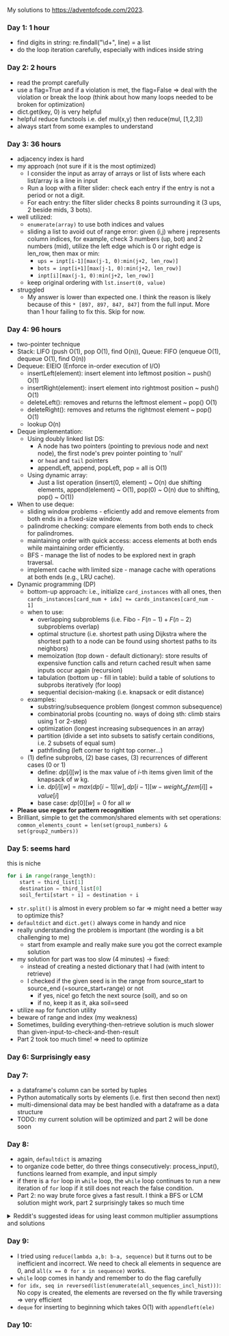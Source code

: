 My solutions to https://adventofcode.com/2023.

### Day 1: 1 hour
- find digits in string: re.findall("\d+", line) = a list
- do the loop iteration carefully, especially with indices inside string

### Day 2: 2 hours
- read the prompt carefully
- use a flag=True and if a violation is met, the flag=False => deal with the violation or break the loop (think about how many loops needed to be broken for optimization)
- dict.get(key, 0) is very helpful
- helpful reduce functools i.e. def mul(x,y) then reduce(mul, [1,2,3])
- always start from some examples to understand

### Day 3: 36 hours
- adjacency index is hard
- my approach (not sure if it is the most optimized)
    - I consider the input as array of arrays or list of lists where each list/array is a line in input
    - Run a loop with a filter slider: check each entry if the entry is not a period or not a digit.
    - For each entry: the filter slider checks 8 points surrounding it (3 ups, 2 beside mids, 3 bots). 
- well utilized: 
    - `enumerate(array)` to use both indices and values
    - sliding a list to avoid out of range error: given (i,j) where j represents column indices, for example, check 3 numbers (up, bot) and 2 numbers (mid), utilize the left edge which is 0 or right edge is len_row, then max or min:
        - `ups = inpt[i-1][max(j-1, 0):min(j+2, len_row)]`
        - `bots = inpt[i+1][max(j-1, 0):min(j+2, len_row)]`
        - `inpt[i][max(j-1, 0):min(j+2, len_row)]`
    - keep original ordering with `lst.insert(0, value)`
- struggled
    - My answer is lower than expected one. I think the reason is likely because of this `* [897, 897, 847, 847]` from the full input. More than 1 hour failing to fix this. Skip for now. 

### Day 4: 96 hours
- two-pointer technique
- Stack: LIFO (push O(1), pop O(1), find O(n)), Queue: FIFO (enqueue O(1), dequeue O(1), find O(n))
- Dequeue: EIEIO (Enforce in-order execution of I/O)
    - insertLeft(element): insert element into leftmost position ~ push() O(1)
    - insertRight(element): insert element into rightmost position ~ push() O(1)
    - deleteLeft(): removes and returns the leftmost element ~ pop() O(1)
    - deleteRight(): removes and returns the rightmost element ~ pop() O(1)
    - lookup O(n)
- Deque implementation:
    - Using doubly linked list DS:
        - A node has two pointers (pointing to previous node and next node), the first node's prev pointer pointing to 'null'
        - or `head` and `tail` pointers
        - appendLeft, append, popLeft, pop = all is O(1)
    - Using dynamic array:
        - Just a list operation (insert(0, element) ~ O(n) due shifting elements, append(element) ~ O(1), pop(0) ~ O(n) due to shifting, pop() ~ O(1))
- When to use deque:
    - sliding window problems - eficiently add and remove elements from both ends in a fixed-size window.
    - palindrome checking: compare elements from both ends to check for palindromes.
    - maintaining order with quick access: access elements at both ends while maintaining order efficiently.
    - BFS - manage the list of nodes to be explored next in graph traversal.
    - implement cache with limited size - manage cache with operations at both ends (e.g., LRU cache).
- Dynamic programming (DP)
    - bottom-up approach: i.e., initialize `card_instances` with all ones, then `cards_instances[card_num + idx] += cards_instances[card_num - 1]`
    - when to use:
        - overlapping subproblems (i.e. Fibo - $F(n-1)+F(n-2)$ subproblems overlap)
        - optimal structure (i.e. shortest path using Dijkstra where the shortest path to a node can be found using shortest paths to its neighbors)
        - memoization (top down - default dictionary): store results of expensive function calls and return cached result when same inputs occur again (recursion)
        - tabulation (bottom up - fill in table): build a table of solutions to subprobs iteratively (for loop)
        - sequential decision-making (i.e. knapsack or edit distance)
    - examples:
        - substring/subsequence problem (longest common subsequence)
        - combinatorial probs (counting no. ways of doing sth: climb stairs using 1 or 2-step)
        - optimization (longest increasing subsequences in an array)
        - partition (divide a set into subsets to satisfy certain conditions, i.e. 2 subsets of equal sum)
        - pathfinding (left corner to right top corner...)
    - (1) define subprobs, (2) base cases, (3) recurrences of different cases (0 or 1) 
        - define: $dp[i][w]$ is the max value of $i$-th items given limit of the knapsack of $w$ kg.
        - i.e. $dp[i][w] = max(dp[i-1][w], dp[i-1][w-weight_of_item[i]] + value[i]$
        - base case: $dp[0][w] = 0$ for all $w$
- **Please use regex for pattern recognition**
- Brilliant, simple to get the common/shared elements with set operations: `common_elements_count = len(set(group1_numbers) & set(group2_numbers))`

### Day 5: seems hard
this is niche
```python
for i in range(range_length):
    start = third_list[1]
    destination = third_list[0]
    soil_ferti[start + i] = destination + i
```
- `str.split()` is almost in every problem so far => might need a better way to optimize this?
- `defaultdict` and `dict.get()` always come in handy and nice
- really understanding the problem is important (the wording is a bit challenging to me) 
    - start from example and really make sure you got the correct example solution
- my solution for part was too slow (4 minutes) -> fixed:
    - instead of creating a nested dictionary that I had (with intent to retrieve)
    - I checked if the given seed is in the range from source_start to source_end (=source_start+range) or not
        - if yes, nice! go fetch the next source (soil), and so on
        - if no, keep it as it, aka soil=seed
- utilize `map` for function utility
- beware of range and index (my weakness)
- Sometimes, building everything-then-retrieve solution is much slower than given-input-to-check-and-then-result
- Part 2 took too much time! => need to optimize

### Day 6: Surprisingly easy

### Day 7: 
- a dataframe's column can be sorted by tuples
- Python automatically sorts by elements (i.e. first then second then next)
- multi-dimensional data may be best handled with a dataframe as a data structure
- TODO: my current solution will be optimized and part 2 will be done soon

### Day 8:
- again, `defaultdict` is amazing
- to organize code better, do three things consecutively: process_input(), functions learned from example, and input simply
- if there is a `for` loop in `while` loop, the `while` loop continues to run a new iteration of `for` loop if it still does not reach the false condition.
- Part 2: no way brute force gives a fast result. I think a BFS or LCM solution might work, part 2 surprisingly takes so much time
<details>

<summary>Reddit's suggested ideas for using least common multiplier assumptions and solutions</summary>

source: https://www.reddit.com/r/adventofcode/comments/18dtmin/comment/kckf5jg/?utm_source=share&utm_medium=web3x&utm_name=web3xcss&utm_term=1&utm_content=share_button

## Observations:

### Cycle Detection:
Each ghost will eventually reach a cycle. The system's state can be described as (currentNode, instructionIndex). When the same state repeats, the ghost is on a cycle since the directions and nodes will repeat identically. Finite nodes and instructions guarantee this repetition.

### Ghost Convergence:
If two ghosts starting from different locations meet at the same node simultaneously, they enter the same cycle and will follow identical future paths. This allows for an optimization: post-meeting, one ghost can be disregarded in calculations, as their states will be identical.

## Assumptions:

### Existence of a Solution:
A solution exists where each ghost’s cycle includes at least one destination. If a ghost reaches the destination before entering its cycle, the problem becomes trivial and solvable by brute force.

### Single Destination in Cycle:
Each ghost’s cycle has one destination. This holds for the given input, though it can be relaxed for more complex solutions.

## Reformulated Problem:
Each ghost $G_i$ reaches the destination within its cycle for the first time after $S_i$ steps, repeating with a cycle length $L_i$. The smallest number $N$ such that $N = S_i + L_i \times x_i$ for each ghost $i$ (where $x_i$ is the number of cycle loops) is the solution.

## Special Case Analysis:

### $S_i = 0$:
If $S_i = 0$ for every ghost $i$, $N$ is an integer multiple of every cycle length $L_i$. The minimum $N$ is the least common multiple (LCM) of the cycle lengths.

### $S_i = k_i \times L_i$:
When $S_i = k_i \times L_i$ (with integer $k_i$), $N$ can be expressed as $L_i \times (x + k_i)$, making $N$ an integer multiple of the cycle length.

For the given problem, $S_i = L_i$, making the LCM the correct answer. If the starting offset isn't an integer multiple of the cycle length, the solution might require the Chinese Remainder Theorem or similar methods.

</details>

### Day 9: 
- I tried using `reduce(lambda a,b: b-a, sequence)` but it turns out to be inefficient and incorrect. We need to check all elements in sequence are 0, and `all(x == 0 for x in sequence)` works.
- `while` loop comes in handy and remember to do the flag carefully
- `for idx, seq in reversed(list(enumerate(all_sequences_incl_hist)))`: No copy is created, the elements are reversed on the fly while traversing => very efficient
- `deque` for inserting to beginning which takes O(1) with `appendleft(ele)`

### Day 10:

